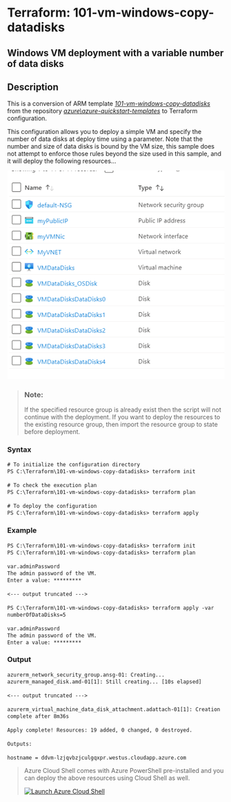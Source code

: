 # Terraform: 101-vm-windows-copy-datadisks
## Windows VM deployment with a variable number of data disks
## Description 

This is a conversion of ARM template *[101-vm-windows-copy-datadisks](https://github.com/Azure/azure-quickstart-templates/tree/master/101-vm-windows-copy-datadisks)* from the repository *[azure\azure-quickstart-templates](https://github.com/Azure/azure-quickstart-templates)* to Terraform configuration.

This configuration allows you to deploy a simple VM and specify the number of data disks at deploy time using a parameter. Note that the number and size of data disks is bound by the VM size, this sample does not attempt to enforce those rules beyond the size used in this sample, and it will deploy the following resources...

![output](resources.png)

> ### Note:
> If the specified resource group is already exist then the script will not continue with the deployment. If you want to deploy the resources to the existing resource group, then import the resource group to state before deployment.

### Syntax
```
# To initialize the configuration directory
PS C:\Terraform\101-vm-windows-copy-datadisks> terraform init 

# To check the execution plan
PS C:\Terraform\101-vm-windows-copy-datadisks> terraform plan

# To deploy the configuration
PS C:\Terraform\101-vm-windows-copy-datadisks> terraform apply
``` 

### Example
```
PS C:\Terraform\101-vm-windows-copy-datadisks> terraform init 
PS C:\Terraform\101-vm-windows-copy-datadisks> terraform plan

var.adminPassword
The admin password of the VM.
Enter a value: *********

<--- output truncated --->

PS C:\Terraform\101-vm-windows-copy-datadisks> terraform apply -var numberOfDataDisks=5

var.adminPassword
The admin password of the VM.
Enter a value: *********
```
### Output

```
azurerm_network_security_group.ansg-01: Creating...
azurerm_managed_disk.amd-01[1]: Still creating... [10s elapsed]

<--- output truncated --->

azurerm_virtual_machine_data_disk_attachment.adattach-01[1]: Creation complete after 8m36s

Apply complete! Resources: 19 added, 0 changed, 0 destroyed.

Outputs:

hostname = ddvm-lzjqvbzjculgqxpr.westus.cloudapp.azure.com
```

> Azure Cloud Shell comes with Azure PowerShell pre-installed and you can deploy the above resources using Cloud Shell as well.
>
>[![](https://shell.azure.com/images/launchcloudshell.png "Launch Azure Cloud Shell")](https://shell.azure.com)